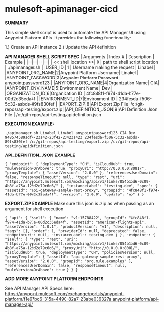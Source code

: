 # mulesoft-apimanager-cicd


**SUMMARY**

This simple shell script is used to automate the API Manager UI using Anypoint Platform APIs. It provides the following functionality:

1.) Create an API Instance
2.) Update the API definition


**API MANAGER SHELL SCRIPT SPEC**
| Arguments | Index # | Description | Example |
|--|--|--|--|
|  << shell location >>| 0 | path to shell script location | ./apimanager.sh |
|USER_ID | 1 | Username making the request | Linabel |
|ANYPOINT_ORG_NAME|2|Anypoint Platform Username| Linabel |
|ANYPOINT_PASSWORD|3|Anypoint Platform Password| anypointpassword123 |
|ANYPOINT_ORG_NAME|4|Organization Name| CIA|
|ANYPOINT_ENV_NAME|5|Environment Name | Dev |
|ORGANIZATION_ID|6|Organization ID | 4fc848f1-f974-41da-b77e-00d2c35eda4f |
|ENVIRONMENT_ID|7|Environment ID | 234fesda-f506-5c32-asbds-89fs830fef |
|EXPORT_ZIP|8|API Export Zip File| /c:/git-repos/api-testing/export.zip|
|API_DEFINITION_JSON|9|API Definition Json File | /c:/git-repos/api-testing/apidefinition.json


**EXECUTION EXAMPLE:**

`./apimanager.sh Linabel Linabel anypointpassword123 CIA Dev 948574589sdf4-23s42-23f42-23423s423 234fesda-f506-5c32-asbds-89fs830fef /c:/git-repos/api-testing/export.zip /c:/git-repos/api-testing/apidefinition.json`

**API_DEFINITION_JSON EXAMPLE**

`{
  "endpoint": {
    "deploymentType": "CH",
    "isCloudHub": true,
    "muleVersion4OrAbove": true,
    "proxyUri": "http://0.0.0.0:8081/",
    "proxyTemplate": {
      "assetVersion": "2.0.0"
    },
    "referencesUserDomain": false,
    "responseTimeout": null,
    "type": "rest",
    "uri": "https://anypoint.mulesoft.com/mocking/api/v1/links/854b1bd6-0c09-4b8f-a75a-129d2e79c6d6/"
  },
  "instanceLabel": "testing-dev",
  "spec": {
    "assetId": "api-gateway-sample-rest-proxy",
    "groupId": "4fc848f1-f974-41da-b77e-00d2c35eda4f",
    "version": "2.0.0",
    "update": "no"
  }
}`


**EXPORT.ZIP EXAMPLE**
Make sure this json is .zip as when passing as an argument for shell execution


  `{
  "api": {
    "$self": {
      "name": "v1:15788422",
      "groupId": "4fc848f1-f974-41da-b77e-00d2c35eda4f",
      "assetId": "american-flights-api",
      "assetVersion": "1.0.1",
      "productVersion": "v1",
      "description": null,
      "tags": [],
      "order": 1,
      "providerId": null,
      "deprecated": false,
      "endpointUri": null,
      "instanceLabel": testing-dev
    }
  },
  "endpoint": {
    "$self": {
      "type": "rest",
      "uri": "https://anypoint.mulesoft.com/mocking/api/v1/links/854b1bd6-0c09-4b8f-a75a-129d2e79c6d6/",
      "proxyUri": "http://0.0.0.0:8081/",
      "isCloudHub": true,
      "deploymentType": "CH",
      "policiesVersion": null,
      "proxyTemplate": {
        "assetId": "api-gateway-sample-rest-proxy",
        "assetVersion": "2.0.0",
        "groupId": "org.mule.examples"
      },
      "referencesUserDomain": false,
      "responseTimeout": null,
      "muleVersion4OrAbove": true
    }
  }
}`


**ADD MORE ANYPOINT PLATFORM ENDPOINTS**

See API Manager API Specs here: https://anypoint.mulesoft.com/exchange/portals/anypoint-platform/f1e97bc6-315a-4490-82a7-23abe036327a.anypoint-platform/api-manager-api/
